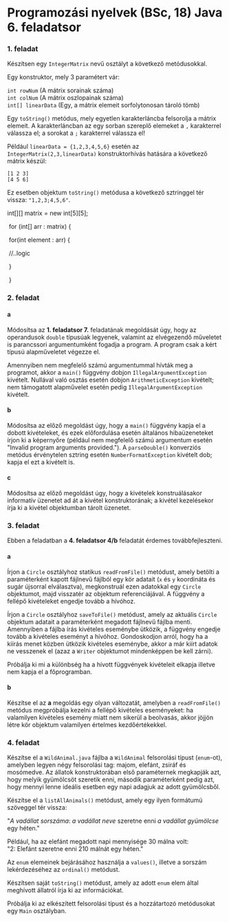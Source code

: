# Programozási nyelvek (BSc, 18) Java 6. feladatsor



### 1. feladat

Készítsen egy `IntegerMatrix` nevű osztályt a következő metódusokkal.

Egy konstruktor, mely 3 paramétert vár:

`int rowNum` (A mátrix sorainak száma)  
`int colNum` (A mátrix oszlopainak száma)  
`int[] linearData` (Egy, a mátrix elemeit sorfolytonosan tároló tömb)

Egy `toString()` metódus, mely egyetlen karakterláncba felsorolja a
mátrix elemeit. A karakterláncban az egy sorban szereplő elemeket a `,`
karakterrel válassza el; a sorokat a `;` karakterrel válassza el!

Például `linearData = {1,2,3,4,5,6}` esetén az
`IntegerMatrix(2,3,linearData)` konstruktorhívás hatására a következő mátrix
készül:

```
[1 2 3]
[4 5 6]
```

Ez esetben objektum `toString()` metódusa a következő sztringgel tér vissza:
`"1,2,3;4,5,6"`.

int\[][] matrix = new int\[5][5];

​        for (int[] arr : matrix) {

​            for(int element : arr) {

​				//..logic

​            }

​        }

### 2. feladat

#### a

Módosítsa az **1. feladatsor 7.** feladatának megoldását úgy, hogy az operandusok
`double` típusúak legyenek, valamint az elvégezendő műveletet is parancssori
argumentumként fogadja a program. A program csak a kért típusú alapműveletet
végezze el.

Amennyiben nem megfelelő számú argumentummal hívták meg a programot, akkor
a `main()` függvény dobjon `IllegalArgumentException` kivételt. Nullával való
osztás esetén dobjon `ArithmeticException` kivételt; nem támogatott alapművelet
esetén pedig `IllegalArgumentException` kivételt.

#### b

Módosítsa az előző megoldást úgy, hogy a `main()` függvény kapja el a dobott
kivételeket, és ezek előfordulása esetén általános hibaüzeneteket írjon ki
a képernyőre (például nem megfelelő számú argumentum esetén "Invalid program
arguments provided."). A `parseDouble()` konverziós metódus érvénytelen sztring
esetén `NumberFormatException` kivételt dob; kapja el ezt a kivételt is.

#### c

Módosítsa az előző megoldást úgy, hogy a kivételek konstruálásakor informatív
üzenetet ad át a kivétel konstruktorának; a kivétel kezelésekor írja ki a
kivétel objektumban tárolt üzenetet.

### 3. feladat

Ebben a feladatban a **4. feladatsor 4/b** feladatát érdemes továbbfejleszteni.

#### a

Írjon a `Circle` osztályhoz statikus `readFromFile()` metódust, amely betölti
a paraméterként kapott fájlnevű fájlból egy kör adatait (`x` és `y` koordináta és sugár újsorral elválasztva), megkonstruál ezen adatokkal egy `Circle` objektumot,
majd visszatér az objektum referenciájával. A függvény a fellépő kivételeket
engedje tovább a hívóhoz.

Írjon a `Circle` osztályhoz `saveToFile()` metódust, amely az aktuális `Circle` objektum
adatait a paraméterként megadott fájlnevű fájlba menti. Amennyiben a fájlba írás kivételes
eseménybe ütközik, a függvény engedje tovább a kivételes eseményt a hívóhoz.
Gondoskodjon arról, hogy ha a kiírás menet közben ütközik kivételes eseménybe,
akkor a már kiírt adatok ne vesszenek el (azaz a `Writer` objektumot mindenképpen
be kell zárni).

Próbálja ki mi a különbség ha a hívott függvények kivételeit elkapja illetve nem kapja el a főprogramban.

#### b

Készítse el az **a** megoldás egy olyan változatát, amelyben a `readFromFile()`
metódus megpróbálja kezelni a fellépő kivételes eseményeket: ha valamilyen kivételes
esemény miatt nem sikerül a beolvasás, akkor jöjjön létre kör objektum valamilyen értelmes kezdőértékekkel.

### 4. feladat

Készítse el a `WildAnimal.java` fájlba a `WildAnimal` felsorolási típust (`enum`-ot),
amelyben legyen négy felsorolási tag: majom, elefánt, zsiráf és mosómedve.
Az állatok konstruktorában első paraméternek megkapják azt, hogy melyik gyümölcsöt
szeretik enni, második paraméterként pedig azt, hogy mennyi lenne ideális esetben
egy napi adagjuk az adott gyümölcsből. 

Készítse el a `listAllAnimals()` metódust, amely egy ilyen formátumú szöveggel
tér vissza:

"_A vadállat sorszáma_: _a vadállat neve_ szeretne enni _a vadállat gyümölcse_ egy héten."

Például, ha az elefánt megadott napi mennyisége 30 málna volt:  
"2: Elefánt szeretne enni 210 málnát egy héten."

Az `enum` elemeinek bejárásához használja a `values()`, illetve a sorszám lekérdezéséhez
az `ordinal()` metódust.

Készítsen saját `toString()` metódust, amely az adott `enum` elem által meghívott
állatról írja ki az információkat.

Próbálja ki az elkészített felsorolási típust és a hozzátartozó metódusokat egy
`Main` osztályban.

